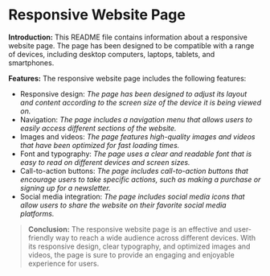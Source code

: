 # Responsive Website Page

**Introduction:**
This README file contains information about a responsive website page. The page has been designed to be compatible with a range of devices, including desktop computers, laptops, tablets, and smartphones.

**Features:**
The responsive website page includes the following features:<br>
  * Responsive design: *The page has been designed to adjust its layout and content according to the screen size of the device it is being viewed on.*<br>	
  * Navigation: _The page includes a navigation menu that allows users to easily access different sections of the website._<br>
  * Images and videos: _The page features high-quality images and videos that have been optimized for fast loading times._<br>
  * Font and typography: _The page uses a clear and readable font that is easy to read on different devices and screen sizes._<br>
  * Call-to-action buttons: _The page includes call-to-action buttons that encourage users to take specific actions, such as making a purchase or signing up for a newsletter._<br>
  * Social media integration: _The page includes social media icons that allow users to share the website on their favorite social media platforms._<br>

>**Conclusion:**
The responsive website page is an effective and user-friendly way to reach a wide audience across different devices. With its responsive design, clear typography, and optimized images and videos, the page is sure to provide an engaging and enjoyable experience for users.

